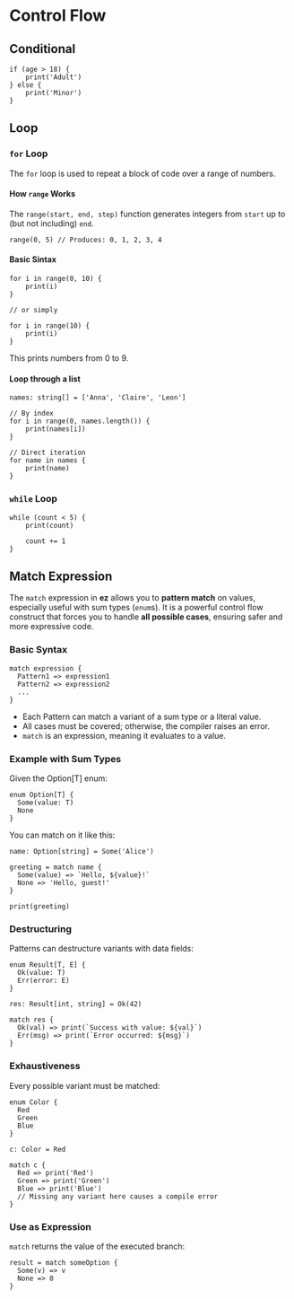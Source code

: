 # Control Flow

## Conditional

```ez
if (age > 18) {
    print('Adult')
} else {
    print('Minor')
}
```

## Loop

### `for` Loop

The `for` loop is used to repeat a block of code over a range of numbers.

#### How `range` Works

The `range(start, end, step)` function generates integers from `start` up to (but not including) `end`.

```ez
range(0, 5) // Produces: 0, 1, 2, 3, 4
```

#### Basic Sintax

```ez
for i in range(0, 10) {
    print(i)
}

// or simply

for i in range(10) {
    print(i)
}
```

This prints numbers from 0 to 9.

#### Loop through a list

```ez
names: string[] = ['Anna', 'Claire', 'Leon']

// By index
for i in range(0, names.length()) {
    print(names[i])
}

// Direct iteration
for name in names {
    print(name)
}
```

### `while` Loop

```ez
while (count < 5) {
    print(count)

    count += 1
}
```

## Match Expression

The `match` expression in **ez** allows you to **pattern match** on values, especially useful with sum types (`enum`s). It is a powerful control flow construct that forces you to handle **all possible cases**, ensuring safer and more expressive code.

### Basic Syntax

```ez
match expression {
  Pattern1 => expression1
  Pattern2 => expression2
  ...
}
```

-   Each Pattern can match a variant of a sum type or a literal value.
-   All cases must be covered; otherwise, the compiler raises an error.
-   `match` is an expression, meaning it evaluates to a value.

### Example with Sum Types

Given the Option[T] enum:

```ez
enum Option[T] {
  Some(value: T)
  None
}
```

You can match on it like this:

```ez
name: Option[string] = Some('Alice')

greeting = match name {
  Some(value) => `Hello, ${value}!`
  None => 'Hello, guest!'
}

print(greeting)
```

### Destructuring

Patterns can destructure variants with data fields:

```ez
enum Result[T, E] {
  Ok(value: T)
  Err(error: E)
}

res: Result[int, string] = Ok(42)

match res {
  Ok(val) => print(`Success with value: ${val}`)
  Err(msg) => print(`Error occurred: ${msg}`)
}
```

### Exhaustiveness

Every possible variant must be matched:

```ez
enum Color {
  Red
  Green
  Blue
}

c: Color = Red

match c {
  Red => print('Red')
  Green => print('Green')
  Blue => print('Blue')
  // Missing any variant here causes a compile error
}
```

### Use as Expression

`match` returns the value of the executed branch:

```ez
result = match someOption {
  Some(v) => v
  None => 0
}
```
